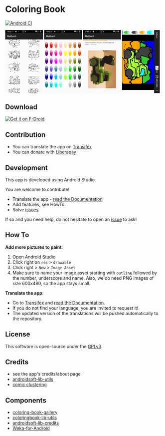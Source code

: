# Coloring Book
[![Android CI](https://github.com/niccokunzmann/androidsoft-coloring/workflows/Android%20CI/badge.svg)](https://github.com/niccokunzmann/androidsoft-coloring/actions?query=workflow%3A%22Android+CI%22)

<img src="metadata/en/images/phoneScreenshots/02choose.png" width="24%"> <img src="metadata/en/images/phoneScreenshots/03colors.png" width="24%"> <img src="metadata/en/images/phoneScreenshots/05classify.png" width="24%"> <img src="metadata/en/images/phoneScreenshots/06paint.png" width="24%">

## Download

[<img src="https://fdroid.gitlab.io/artwork/badge/get-it-on.png"
     alt="Get it on F-Droid"
     height="80">](https://f-droid.org/packages/eu.quelltext.coloring/)

## Contribution

- You can translate the app on [Transifex](https://www.transifex.com/mundraub-android/coloring-book/)
- You can donate with [Liberapay](https://liberapay.com/Fruit-Radar-Development)

## Development

This app is developed using Android Studio.

You are welcome to contribute!
- Translate the app - [read the Documentation]
- Add features, see HowTo.
- Solve [issues].

If so and you need help, do not hesitate to open an [issue][issues] to ask!

## How To

**Add more pictures to paint**:

1. Open Android Studio
2. Click right on `res` > `drawable`
3. Click right > `New` > `Image Asset`
4. Make sure to name your image asset starting with `outline` followed by the
    number, underscore and name.
    Also, we do need PNG images of size 600x480, so the app stays small.

**Translate the app**:
- Go to [Transifex] and [read the Documentation].
- If you do not find your language, you are invited to request it!
- The updated version of the translations will be pushed automatically to the repository.

## License

This software is open-source under the [GPLv3](LICENSE).

## Credits

- see the app's credits/about page
- [androidsoft-lib-utils](https://github.com/niccokunzmann/androidsoft-lib-utils)
- [comic clustering](https://github.com/niccokunzmann/comic-cluster)

## Components
- [coloring-book-gallery](https://github.com/niccokunzmann/coloring-book-gallery)
- [coloringbook-lib-utils](https://github.com/niccokunzmann/coloringbook-lib-utils)
- [androidsoft-lib-credits](https://github.com/androidsoft-org/androidsoft-lib-credits/)
- [Weka-for-Android](https://github.com/rjmarsan/Weka-for-Android)

[issues]: https://github.com/niccokunzmann/androidsoft-coloring/issues
[Transifex]: https://www.transifex.com/mundraub-android/coloring-book/dashboard/
[read the Documentation]: documentation/README.md#readme

